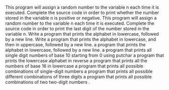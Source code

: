 This program will assign a random number to the variable n each time it is executed. Complete the source code in order to print whether the number stored in the variable n is positive or negative.
This program will assign a random number to the variable n each time it is executed. Complete the source code in order to print the last digit of the number stored in the variable n.
Write a program that prints the alphabet in lowercase, followed by a new line.
Write a program that prints the alphabet in lowercase, and then in uppercase, followed by a new line.
a program that prints the alphabet in lowercase, followed by a new line.
a program that prints all single digit numbers of base 10 starting from 0 using putchar
a program that prints the lowercase alphabet in reverse
a program that prints all the numbers of base 16 in lowercase
a program that prints all possible combinations of single-digit numbers
a program that prints all possible different combinations of three digits
a program that prints all possible combinations of two two-digit numbers
.
